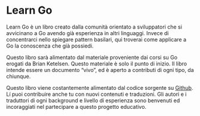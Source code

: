 # Learn Go

Learn Go è un libro creato dalla comunità orientato a sviluppatori che si avvicinano a Go avendo già esperienza in altri linguaggi. Invece di concentrarci nello spiegare pattern basilari, qui troverai come applicare a Go la conoscenza che già possiedi.

Questo libro sarà alimentato dal materiale proveniente dai corsi su Go erogati da Brian Ketelsen. Questo materiale è solo il punto di inizio. Il libro intende essere un documento “vivo”, ed è aperto a contributi di ogni tipo, da chiunque.

Questo libro viene costantemente alimentato dal codice sorgente su [Github](https://github.com/thewondertwins/learngo). Lí puoi contribuire anche tu con nuovi contenuti e traduzioni. Gli autori e i traduttori di ogni background e livello di esperienza sono benvenuti ed incoraggiati nel partecipare a questo progetto educativo.
